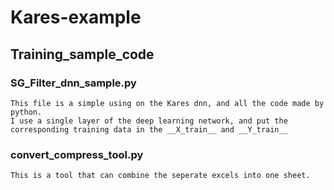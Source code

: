 # Kares-example

## Training_sample_code

### SG_Filter_dnn_sample.py
    This file is a simple using on the Kares dnn, and all the code made by python.
	I use a single layer of the deep learning network, and put the corresponding training data in the __X_train__ and __Y_train__
	
### convert_compress_tool.py
	This is a tool that can combine the seperate excels into one sheet.